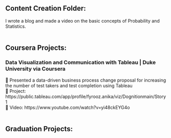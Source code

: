 <h2> Content Creation Folder: </h2> 
I wrote a blog and made a video on the basic concepts of Probability and Statistics. </br> </br>


<h2> Coursera Projects: </h3>
<h3> Data Visualization and Communication with Tableau | Duke University via Coursera </h3>
 Presented a data-driven business process change proposal for increasing the number of test takers
and test completion using Tableau </br>
 Project: https://public.tableau.com/app/profile/fyrooz.anika/viz/Dognitionmain/Story1 </br>
 Video: https://www.youtube.com/watch?v=yi48ckEYG4o </br> </br>

<h2> Graduation Projects: </h22>



